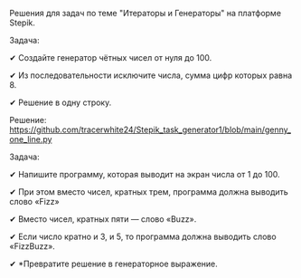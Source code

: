 Решения для задач по теме "Итераторы и Генераторы" на платформе Stepik.

Задача:

✔ Создайте генератор чётных чисел от нуля до 100.

✔ Из последовательности исключите числа, сумма цифр которых равна 8.

✔ Решение в одну строку.

Решение: https://github.com/tracerwhite24/Stepik_task_generator1/blob/main/genny_one_line.py

Задача:

✔ Напишите программу, которая выводит на экран числа от 1 до 100.

✔ При этом вместо чисел, кратных трем, программа должна выводить слово «Fizz»

✔ Вместо чисел, кратных пяти — слово «Buzz».

✔ Если число кратно и 3, и 5, то программа должна выводить слово «FizzBuzz».

✔ *Превратите решение в генераторное выражение.


